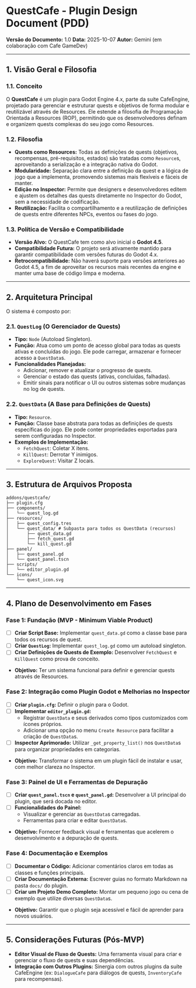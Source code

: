 # QuestCafe - Plugin Design Document (PDD)

**Versão do Documento:** 1.0
**Data:** 2025-10-07
**Autor:** Gemini (em colaboração com Cafe GameDev)

---

## 1. Visão Geral e Filosofia

### 1.1. Conceito

O **QuestCafe** é um plugin para Godot Engine 4.x, parte da suíte CafeEngine, projetado para gerenciar e estruturar quests e objetivos de forma modular e reutilizável através de Resources. Ele estende a filosofia de Programação Orientada a Resources (ROP), permitindo que os desenvolvedores definam e organizem quests complexas do seu jogo como Resources.

### 1.2. Filosofia

-   **Quests como Resources:** Todas as definições de quests (objetivos, recompensas, pré-requisitos, estados) são tratadas como `Resource`s, aproveitando a serialização e a integração nativa do Godot.
-   **Modularidade:** Separação clara entre a definição da quest e a lógica de jogo que a implementa, promovendo sistemas mais flexíveis e fáceis de manter.
-   **Edição no Inspector:** Permite que designers e desenvolvedores editem e ajustem os detalhes das quests diretamente no Inspector do Godot, sem a necessidade de codificação.
-   **Reutilização:** Facilita o compartilhamento e a reutilização de definições de quests entre diferentes NPCs, eventos ou fases do jogo.

### 1.3. Política de Versão e Compatibilidade

-   **Versão Alvo:** O QuestCafe tem como alvo inicial o **Godot 4.5**.
-   **Compatibilidade Futura:** O projeto será ativamente mantido para garantir compatibilidade com versões futuras do Godot 4.x.
-   **Retrocompatibilidade:** Não haverá suporte para versões anteriores ao Godot 4.5, a fim de aproveitar os recursos mais recentes da engine e manter uma base de código limpa e moderna.

---

## 2. Arquitetura Principal

O sistema é composto por:

### 2.1. `QuestLog` (O Gerenciador de Quests)

-   **Tipo:** `Node` (Autoload Singleton).
-   **Função:** Atua como um ponto de acesso global para todas as quests ativas e concluídas do jogo. Ele pode carregar, armazenar e fornecer acesso a `QuestData`s.
-   **Funcionalidades Planejadas:**
    -   Adicionar, remover e atualizar o progresso de quests.
    -   Gerenciar o estado das quests (ativas, concluídas, falhadas).
    -   Emitir sinais para notificar o UI ou outros sistemas sobre mudanças no log de quests.

### 2.2. `QuestData` (A Base para Definições de Quests)

-   **Tipo:** `Resource`.
-   **Função:** Classe base abstrata para todas as definições de quests específicas do jogo. Ele pode conter propriedades exportadas para serem configuradas no Inspector.
-   **Exemplos de Implementação:**
    -   `FetchQuest`: Coletar X itens.
    -   `KillQuest`: Derrotar Y inimigos.
    -   `ExploreQuest`: Visitar Z locais.

---

## 3. Estrutura de Arquivos Proposta

```
addons/questcafe/
├── plugin.cfg
├── components/
│   └── quest_log.gd
├── resources/
│   ├── quest_config.tres
│   └── quest_data/ # Subpasta para todos os QuestData (recursos)
│       ├── quest_data.gd
│       ├── fetch_quest.gd
│       └── kill_quest.gd
├── panel/
│   ├── quest_panel.gd
│   └── quest_panel.tscn
├── scripts/
│   └── editor_plugin.gd
└── icons/
    └── quest_icon.svg
```

---

## 4. Plano de Desenvolvimento em Fases

### Fase 1: Fundação (MVP - Minimum Viable Product)

-   [ ] **Criar Script Base:** Implementar `quest_data.gd` como a classe base para todos os recursos de quest.
-   [ ] **Criar `QuestLog`:** Implementar `quest_log.gd` como um autoload singleton.
-   [ ] **Criar Definições de Quests de Exemplo:** Desenvolver `FetchQuest` e `KillQuest` como prova de conceito.
-   **Objetivo:** Ter um sistema funcional para definir e gerenciar quests através de Resources.

### Fase 2: Integração como Plugin Godot e Melhorias no Inspector

-   [ ] **Criar `plugin.cfg`:** Definir o plugin para o Godot.
-   [ ] **Implementar `editor_plugin.gd`:**
    -   Registrar `QuestData` e seus derivados como tipos customizados com ícones próprios.
    -   Adicionar uma opção no menu `Create Resource` para facilitar a criação de `QuestData`s.
-   [ ] **Inspector Aprimorado:** Utilizar `_get_property_list()` nos `QuestData`s para organizar propriedades em categorias.
-   **Objetivo:** Transformar o sistema em um plugin fácil de instalar e usar, com melhor clareza no Inspector.

### Fase 3: Painel de UI e Ferramentas de Depuração

-   [ ] **Criar `quest_panel.tscn` e `quest_panel.gd`:** Desenvolver a UI principal do plugin, que será docada no editor.
-   [ ] **Funcionalidades do Painel:**
    -   Visualizar e gerenciar as `QuestData`s carregadas.
    -   Ferramentas para criar e editar `QuestData`s.
-   **Objetivo:** Fornecer feedback visual e ferramentas que acelerem o desenvolvimento e a depuração de quests.

### Fase 4: Documentação e Exemplos

-   [ ] **Documentar o Código:** Adicionar comentários claros em todas as classes e funções principais.
-   [ ] **Criar Documentação Externa:** Escrever guias no formato Markdown na pasta `docs/` do plugin.
-   [ ] **Criar um Projeto Demo Completo:** Montar um pequeno jogo ou cena de exemplo que utilize diversas `QuestData`s.
-   **Objetivo:** Garantir que o plugin seja acessível e fácil de aprender para novos usuários.

---

## 5. Considerações Futuras (Pós-MVP)

-   **Editor Visual de Fluxo de Quests:** Uma ferramenta visual para criar e gerenciar o fluxo de quests e suas dependências.
-   **Integração com Outros Plugins:** Sinergia com outros plugins da suíte CafeEngine (ex: `DialogueCafe` para diálogos de quests, `InventoryCafe` para recompensas).
